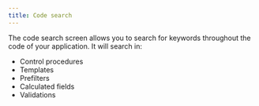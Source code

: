 ```yaml
---
title: Code search
---
```


The code search screen allows you to search for keywords throughout the code of your application. It will search in:

- Control procedures
- Templates
- Prefilters
- Calculated fields
- Validations